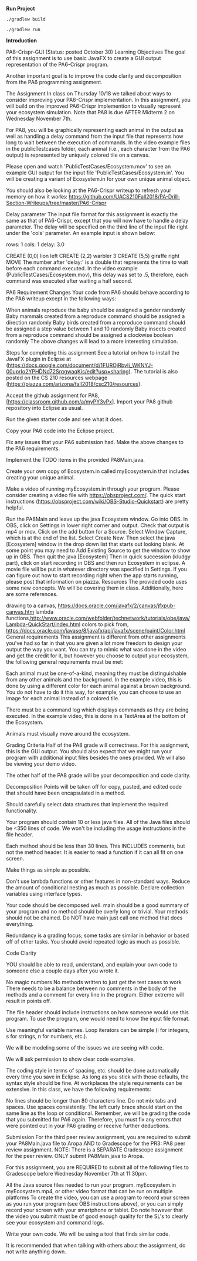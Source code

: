 **Run Project**

`./gradlew build`

`./gradlew run`

**Introduction**

PA8-Crispr-GUI (Status: posted October 30) Learning Objectives The goal of this assignment is to use basic JavaFX to create a GUI output representation of the PA6-Crispr program.

Another important goal is to improve the code clarity and decomposition from the PA6 programming assignment.

The Assignment In class on Thursday 10/18 we talked about ways to consider improving your PA6-Crispr implementation. In this assignment, you will build on the improved PA6-Crispr implemention to visually represent your ecosystem simulation. Note that PA8 is due AFTER Midterm 2 on Wednesday November 7th.

For PA8, you will be graphically representing each animal in the output as well as handling a delay command from the input file that represents how long to wait between the execution of commands. In the video example files in the publicTestcases folder, each animal (i.e., each character from the PA6 output) is represented by uniquely colored tile on a canvas.

Please open and watch 'PublicTestCases/Ecosystem.mov' to see an example GUI output for the input file 'PublicTestCases/Ecosystem.in'. You will be creating a variant of Ecosystem.in for your own unique animal object.

You should also be looking at the PA6-Crispr writeup to refresh your memory on how it works: https://github.com/UACS210Fall2018/PA-Drill-Section-Writeups/tree/master/PA6-Crispr

Delay parameter The input file format for this assignment is exactly the same as that of PA6-Crispr, except that you will now have to handle a delay parameter. The delay will be specified on the third line of the input file right under the 'cols' parameter. An example input is shown below:

rows: 1 cols: 1 delay: 3.0

CREATE (0,0) lion left CREATE (2,2) warbler 3 CREATE (5,5) giraffe right MOVE The number after 'delay:' is a double that represents the time to wait before each command executed. In the video example (PublicTestCases/Ecosystem.mov), this delay was set to .5, therefore, each command was executed after waiting a half second.

PA6 Requirement Changes Your code from PA6 should behave according to the PA6 writeup except in the following ways:

When animals reproduce the baby should be assigned a gender randomly Baby mammals created from a reproduce command should be assigned a direction randomly Baby birds created from a reproduce command should be assigned a step value between 1 and 10 randomly Baby insects created from a reproduce command should be assigned a clockwise boolean randomly The above changes will lead to a more interesting simulation.

Steps for completing this assignment See a tutorial on how to install the JavaFX plugin in Eclipse at (https://docs.google.com/document/d/1FUROjRbvIi_WKNYJ-00uprIo2YPHDNd72SrqgwaqKis/edit?usp=sharing). The tutorial is also posted on the CS 210 resources webpage (https://piazza.com/arizona/fall2018/csc210/resources).

Accept the github assignment for PA8, [https://classroom.github.com/a/myPY3vPx]. Import your PA8 github repository into Eclipse as usual.

Run the given starter code and see what it does.

Copy your PA6 code into the Eclipse project.

Fix any issues that your PA6 submission had. Make the above changes to the PA6 requirements.

Implement the TODO items in the provided PA8Main.java.

Create your own copy of Ecosystem.in called myEcosystem.in that includes creating your unique animal.

Make a video of running myEcosystem.in through your program. Please consider creating a video file with https://obsproject.com/. The quick start instructions (https://obsproject.com/wiki/OBS-Studio-Quickstart) are pretty helpful.

Run the PA8Main and leave up the java Ecosystem window. Go into OBS. In OBS, click on Settings in lower right corner and output. Check that output is mp4 or mov. Click on the add button for a Source. Select Window Capture, which is at the end of the list. Select Create New. Then select the java [Ecosystem] window in the drop down list that starts out looking blank. At some point you may need to Add Existing Source to get the window to show up in OBS. Then quit the java [Ecosystem] Then in quick succession (kludgy part), click on start recording in OBS and then run Ecosystem in eclipse. A movie file will be put in whatever directory was specified in Settings. If you can figure out how to start recording right when the app starts running, please post that information on piazza. Resources The provided code uses some new concepts. We will be covering them in class. Additionally, here are some references.

drawing to a canvas, https://docs.oracle.com/javafx/2/canvas/jfxpub-canvas.htm lambda functions,http://www.oracle.com/webfolder/technetwork/tutorials/obe/java/Lambda-QuickStart/index.html colors to pick from, https://docs.oracle.com/javase/8/javafx/api/javafx/scene/paint/Color.html General requirements This assignment is different from other assignments you've had so far in that you are given a lot more freedom to design your output the way you want. You can try to mimic what was done in the video and get the credit for it, but however you choose to output your ecosystem, the following general requirements must be met:

Each animal must be one-of-a-kind, meaning they must be distinguishable from any other animals and the background. In the example video, this is done by using a different color for each animal against a brown background. You do not have to do it this way, for example, you can choose to use an image for each animal instead of a colored tile.

There must be a command log which displays commands as they are being executed. In the example video, this is done in a TextArea at the bottom of the Ecosystem.

Animals must visually move around the ecosystem.

Grading Criteria Half of the PA8 grade will correctness. For this assignment, this is the GUI output. You should also expect that we might run your program with additional input files besides the ones provided. We will also be viewing your demo video.

The other half of the PA8 grade will be your decomposition and code clarity.

Decomposition Points will be taken off for copy, pasted, and edited code that should have been encapsulated in a method.

Should carefully select data structures that implement the required functionality.

Your program should contain 10 or less java files. All of the Java files should be <350 lines of code. We won't be including the usage instructions in the file header.

Each method should be less than 30 lines. This INCLUDES comments, but not the method header. It is easier to read a function if it can all fit on one screen.

Make things as simple as possible.

Don't use lambda functions or other features in non-standard ways. Reduce the amount of conditional nesting as much as possible. Declare collection variables using interface types.

Your code should be decomposed well. main should be a good summary of your program and no method should be overly long or trivial. Your methods should not be chained. Do NOT have main just call one method that does everything.

Redundancy is a grading focus; some tasks are similar in behavior or based off of other tasks. You should avoid repeated logic as much as possible.

Code Clarity

YOU should be able to read, understand, and explain your own code to someone else a couple days after you wrote it.

No magic numbers No methods written to just get the test cases to work There needs to be a balance between no comments in the body of the methods and a comment for every line in the program. Either extreme will result in points off.

The file header should include instructions on how someone would use this program. To use the program, one would need to know the input file format.

Use meaningful variable names. Loop iterators can be simple (i for integers, s for strings, n for numbers, etc.).

We will be modeling some of the issues we are seeing with code.

We will ask permission to show clear code examples.

The coding style in terms of spacing, etc. should be done automatically every time you save in Eclipse. As long as you stick with those defaults, the syntax style should be fine. At workplaces the style requirements can be extensive. In this class, we have the following requirements:

No lines should be longer than 80 characters line. Do not mix tabs and spaces. Use spaces consistently. The left curly brace should start on the same line as the loop or conditional. Remember, we will be grading the code that you submitted for PA6 again. Therefore, you must fix any errors that were pointed out in your PA6 grading or receive further deductions.

Submission For the third peer review assignment, you are required to submit your PA8Main.java file to Aropa AND to Gradescope for the PR3: PA8 peer review assignment. NOTE: There is a SEPARATE Gradescope assignment for the peer review. ONLY submit PA8Main.java to Aropa.

For this assignment, you are REQUIRED to submit all of the following files to Gradescope before Wednesday November 7th at 11:30pm.

All the Java source files needed to run your program. myEcosystem.in myEcosystem.mp4, or other video format that can be run on multiple platforms To create the video, you can use a program to record your screen as you run your program (see OBS instructions above), or you can simply record your screen with your smartphone or tablet. Do note however that the video you submit must be of good enough quality for the SL's to clearly see your ecosystem and command logs.

Write your own code. We will be using a tool that finds similar code.

It is recommended that when talking with others about the assignment, do not write anything down.
